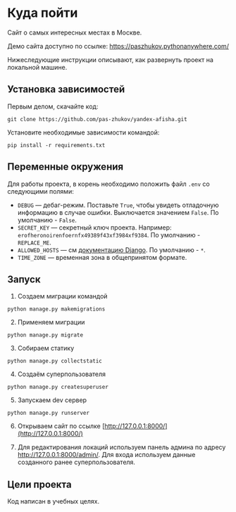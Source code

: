 # Куда пойти

Сайт о самых интересных местах в Москве.

Демо сайта доступно по ссылке: https://paszhukov.pythonanywhere.com/

Нижеследующие инструкции описывают, как развернуть проект на локальной машине.

## Установка зависимостей
Первым делом, скачайте код:
``` 
git clone https://github.com/pas-zhukov/yandex-afisha.git
```
Установите необходимые зависимости командой:
```
pip install -r requirements.txt
```

## Переменные окружения

Для работы проекта, в корень необходимо положить файл `.env` со следующими полями:

- `DEBUG` — дебаг-режим. Поставьте `True`, чтобы увидеть отладочную информацию в случае ошибки. Выключается значением `False`. По умолчанию - `False`.
- `SECRET_KEY` — секретный ключ проекта. Например: `erofheronoirenfoernfx49389f43xf3984xf9384`. По умолчанию - `REPLACE_ME`.
- `ALLOWED_HOSTS` — см [документацию Django](https://docs.djangoproject.com/en/3.1/ref/settings/#allowed-hosts). По умолчанию - `*`.
- `TIME_ZONE` — временная зона в общепринятом формате.


## Запуск

1. Создаем миграции командой
```shell
python manage.py makemigrations
```

2. Применяем миграции
```shell
python manage.py migrate
```

3. Собираем статику
```shell
python manage.py collectstatic
```

4. Создаём суперпользователя

```shell
python manage.py createsuperuser
```

5. Запускаем dev сервер
```shell
python manage.py runserver
```

6. Открываем сайт по ссылке [http://127.0.0.1:8000/](http://127.0.0.1:8000/)

7. Для редактирования локаций используем панель админа по адресу http://127.0.0.1:8000/admin/. Для входа используем данные созданного ранее суперпользователя. 



## Цели проекта

Код написан в учебных целях.